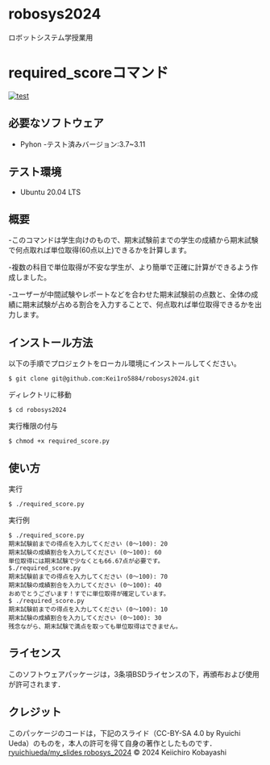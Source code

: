 # robosys2024
ロボットシステム学授業用

# required_scoreコマンド
[![test](https://github.com/Kei1ro5884/robosys2024/actions/workflows/test.yml/badge.svg)](https://github.com/Kei1ro5884/robosys2024/actions/workflows/test.yml)

## 必要なソフトウェア
- Pyhon
  -テスト済みバージョン:3.7~3.11

## テスト環境
- Ubuntu 20.04 LTS

## 概要

-このコマンドは学生向けのもので、期末試験前までの学生の成績から期末試験で何点取れば単位取得(60点以上)できるかを計算します。

-複数の科目で単位取得が不安な学生が、より簡単で正確に計算ができるよう作成しました。

-ユーザーが中間試験やレポートなどを合わせた期末試験前の点数と、全体の成績に期末試験が占める割合を入力することで、何点取れば単位取得できるかを出力します。

## インストール方法

以下の手順でプロジェクトをローカル環境にインストールしてください。
```
$ git clone git@github.com:Kei1ro5884/robosys2024.git
```
ディレクトリに移動
```
$ cd robosys2024
```
実行権限の付与
```
$ chmod +x required_score.py
```
## 使い方

実行
```
$ ./required_score.py
```
実行例
```
$ ./required_score.py
期末試験前までの得点を入力してください (0〜100): 20
期末試験の成績割合を入力してください (0〜100): 60
単位取得には期末試験で少なくとも66.67点が必要です。
$./required_score.py
期末試験前までの得点を入力してください (0〜100): 70
期末試験の成績割合を入力してください (0〜100): 40
おめでとうございます！すでに単位取得が確定しています。
$ ./required_score.py
期末試験前までの得点を入力してください (0〜100): 10
期末試験の成績割合を入力してください (0〜100): 30
残念ながら、期末試験で満点を取っても単位取得はできません。
```
## ライセンス
このソフトウェアパッケージは，3条項BSDライセンスの下，再頒布および使用が許可されます．

## クレジット

このパッケージのコードは，下記のスライド（CC-BY-SA 4.0 by Ryuichi Ueda）のものを，本人の許可を得て自身の著作としたものです．
     [ryuichiueda/my_slides robosys_2024](https://github.com/ryuichiueda/slides_marp/tree/169907a7645812969a347a91caed6246febd6bf1/robosys2024)
© 2024 Keiichiro Kobayashi

